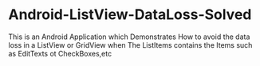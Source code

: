 # Android-ListView-DataLoss-Solved
This is an Android Application which Demonstrates How to avoid the data loss in a ListView or GridView when The ListItems contains the Items such as EditTexts ot CheckBoxes,etc
